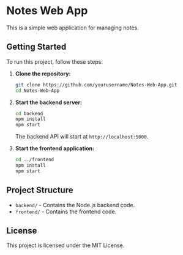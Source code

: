 # Notes Web App

This is a simple web application for managing notes.

## Getting Started

To run this project, follow these steps:

1. **Clone the repository:**

   ```bash
   git clone https://github.com/yourusername/Notes-Web-App.git
   cd Notes-Web-App
   ```

2. **Start the backend server:**

   ```bash
   cd backend
   npm install
   npm start
   ```

   The backend API will start at `http://localhost:5000`.

3. **Start the frontend application:**
   ```bash
   cd ../frontend
   npm install
   npm start
   ```

## Project Structure

- `backend/` - Contains the Node.js backend code.
- `frontend/` - Contains the frontend code.

## License

This project is licensed under the MIT License.
